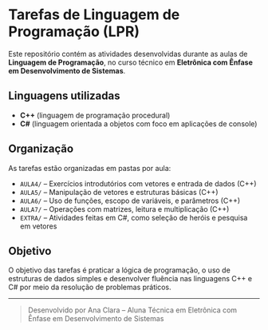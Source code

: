 # Tarefas de Linguagem de Programação (LPR)

Este repositório contém as atividades desenvolvidas durante as aulas de **Linguagem de Programação**, no curso técnico em **Eletrônica com Ênfase em Desenvolvimento de Sistemas**.

## Linguagens utilizadas

- **C++** (linguagem de programação procedural)
- **C#** (linguagem orientada a objetos com foco em aplicações de console)

## Organização

As tarefas estão organizadas em pastas por aula:

- `AULA4/` – Exercícios introdutórios com vetores e entrada de dados (C++)
- `AULA5/` – Manipulação de vetores e estruturas básicas (C++)
- `AULA6/` – Uso de funções, escopo de variáveis, e parâmetros (C++)
- `AULA7/` – Operações com matrizes, leitura e multiplicação (C++)
- `EXTRA/` – Atividades feitas em C#, como seleção de heróis e pesquisa em vetores

## Objetivo

O objetivo das tarefas é praticar a lógica de programação, o uso de estruturas de dados simples e desenvolver fluência nas linguagens C++ e C# por meio da resolução de problemas práticos.

---

> Desenvolvido por Ana Clara – Aluna Técnica em Eletrônica com Ênfase em Desenvolvimento de Sistemas
